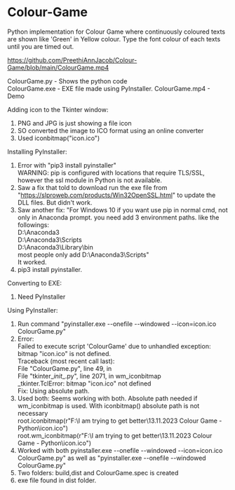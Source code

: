# Colour-Game
Python implementation for Colour Game where continuously coloured texts are shown like 'Green' in Yellow colour. Type the font colour of each texts until you are timed out.

https://github.com/PreethiAnnJacob/Colour-Game/blob/main/ColourGame.mp4 

ColourGame.py - Shows the python code  
ColourGame.exe - EXE file made using PyInstaller.
ColourGame.mp4 - Demo

Adding icon to the Tkinter window:  
1. PNG and JPG is just showing a file icon  
2. SO converted the image to ICO format using an online converter  
3. Used iconbitmap("icon.ico")  

Installing PyInstaller:  
1. Error with "pip3 install pyinstaller"  
WARNING: pip is configured with locations that require TLS/SSL, however the ssl module in Python is not available.  
2. Saw a fix that told to download run the exe file from "https://slproweb.com/products/Win32OpenSSL.html" to update the DLL files. But didn't work.  
3. Saw another fix: "For Windows 10 if you want use pip in normal cmd, not only in Anaconda prompt. you need add 3 environment paths. like the followings:   
D:\Anaconda3   
D:\Anaconda3\Scripts  
D:\Anaconda3\Library\bin   
most people only add D:\Anaconda3\Scripts"  
It worked.  
4. pip3 install pyinstaller.  

Converting to EXE:  
1. Need PyInstaller  

Using PyInstaller:  
1. Run command "pyinstaller.exe --onefile --windowed --icon=icon.ico ColourGame.py"  
2. Error:  
Failed to execute script 'ColourGame' due to unhandled exception: bitmap "icon.ico" is not defined.  
Traceback (most recent call last):  
  File "ColourGame.py", line 49, in <module>  
  File "tkinter\__init__.py", line 2071, in wm_iconbitmap  
_tkinter.TclError: bitmap "icon.ico" not defined  
Fix: Using absolute path.
4. Used both: Seems working with both. Absolute path needed if wm_iconbitmap is used. With iconbitmap() absolute path is not necessary  
root.iconbitmap(r"F:\I am trying to get better\13.11.2023 Colour Game - Python\icon.ico")  
root.wm_iconbitmap(r"F:\I am trying to get better\13.11.2023 Colour Game - Python\icon.ico")  
5. Worked with both pyinstaller.exe --onefile --windowed --icon=icon.ico ColourGame.py" as well as "pyinstaller.exe --onefile --windowed ColourGame.py"  
6. Two folders: build,dist and ColourGame.spec is created
7. exe file found in dist folder.
